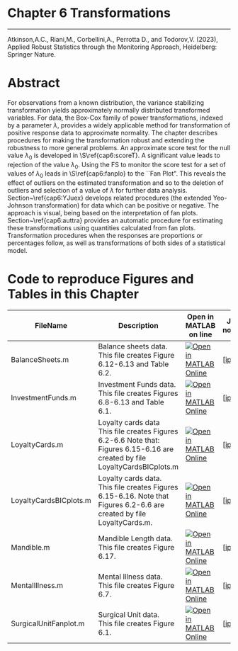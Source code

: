 # Chapter 6 Transformations


---
Atkinson,A.C., Riani,M., Corbellini,A., Perrotta D., and Todorov,V. (2023), Applied Robust Statistics through the Monitoring Approach, Heidelberg: Springer Nature.

# Abstract
 For observations from a known distribution, the variance stabilizing transformation yields approximately normally distributed transformed variables. For data, the Box-Cox family of power transformations, indexed by a parameter $\lambda$, provides a widely applicable method for transformation of positive response data to approximate normality. The chapter describes procedures for making the transformation robust and extending the robustness to more general problems.
  An approximate score test for the null value  $\lambda_0$ is developed in \S\ref{cap6:scoreT}. A significant value leads to rejection of the value $\lambda_0$. Using the FS to monitor the score test for a set of values of $\lambda_0$ leads in \S\ref{cap6:fanplo} to the ``Fan Plot". This reveals the effect of outliers on the estimated transformation and so to the deletion of outliers and selection of a value of $\lambda$ for further data analysis. Section~\ref{cap6:YJuex} develops related procedures (the extended Yeo-Johnson transformation) for data which can be positive or negative.
The approach is visual, being based on the interpretation of fan plots. Section~\ref{cap6:auttra} provides an automatic procedure for estimating these transformations  using quantities calculated from fan plots.  Transformation procedures  when the responses are proportions or percentages follow, as well as transformations of both sides of a statistical model.

# Code to reproduce Figures and Tables in this Chapter





| FileName | Description | Open in MATLAB on line | Jupiter notebook |  |---|---|---|---|  |BalanceSheets.m|Balance sheets data.<br/> This file creates Figure 6.12-6.13 and Table 6.2.|[![Open in MATLAB Online](https://www.mathworks.com/images/responsive/global/open-in-matlab-online.svg)](https://matlab.mathworks.com/open/github/v1?repo=UniprJRC/FigMonitoringBook&file=cap6/BalanceSheets.m)| [[ipynb](cap6/BalanceSheets.ipynb)]|InvestmentFunds.m|Investment Funds data.<br/> This file creates Figures 6.8-6.13 and Table 6.1.|[![Open in MATLAB Online](https://www.mathworks.com/images/responsive/global/open-in-matlab-online.svg)](https://matlab.mathworks.com/open/github/v1?repo=UniprJRC/FigMonitoringBook&file=cap6/InvestmentFunds.m)| [[ipynb](cap6/InvestmentFunds.ipynb)]|LoyaltyCards.m|Loyalty cards data<br/> This file creates Figures 6.2-6.6 Note that: Figures 6.15-6.16 are created by file LoyaltyCardsBICplots.m|[![Open in MATLAB Online](https://www.mathworks.com/images/responsive/global/open-in-matlab-online.svg)](https://matlab.mathworks.com/open/github/v1?repo=UniprJRC/FigMonitoringBook&file=cap6/LoyaltyCards.m)| [[ipynb](cap6/LoyaltyCards.ipynb)]|LoyaltyCardsBICplots.m|Loyalty cards data.<br/> This file creates Figures 6.15-6.16. Note that Figures 6.2-6.6 are created by file LoyaltyCards.m.|[![Open in MATLAB Online](https://www.mathworks.com/images/responsive/global/open-in-matlab-online.svg)](https://matlab.mathworks.com/open/github/v1?repo=UniprJRC/FigMonitoringBook&file=cap6/LoyaltyCardsBICplots.m)| [[ipynb](cap6/LoyaltyCardsBICplots.ipynb)]|Mandible.m|Mandible Length data.<br/> This file creates Figure 6.17.|[![Open in MATLAB Online](https://www.mathworks.com/images/responsive/global/open-in-matlab-online.svg)](https://matlab.mathworks.com/open/github/v1?repo=UniprJRC/FigMonitoringBook&file=cap6/Mandible.m)| [[ipynb](cap6/Mandible.ipynb)]|MentalIllness.m|Mental Illness data.<br/> This file creates Figure 6.7.|[![Open in MATLAB Online](https://www.mathworks.com/images/responsive/global/open-in-matlab-online.svg)](https://matlab.mathworks.com/open/github/v1?repo=UniprJRC/FigMonitoringBook&file=cap6/MentalIllness.m)| [[ipynb](cap6/MentalIllness.ipynb)]|SurgicalUnitFanplot.m|Surgical Unit data.<br/> This file creates Figure 6.1.|[![Open in MATLAB Online](https://www.mathworks.com/images/responsive/global/open-in-matlab-online.svg)](https://matlab.mathworks.com/open/github/v1?repo=UniprJRC/FigMonitoringBook&file=cap6/SurgicalUnitFanplot.m)| [[ipynb](cap6/SurgicalUnitFanplot.ipynb)]